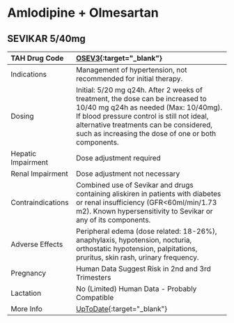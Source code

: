 # Amlodipine + Olmesartan

## SEVIKAR 5/40mg

| TAH Drug Code      | [OSEV3](https://www.tahsda.org.tw/drugs/hissearch.php?drug_code=OSEV3){:target="_blank"}                                                                                                                                                                               |
|:-------------------|:-----------------------------------------------------------------------------------------------------------------------------------------------------------------------------------------------------------------------------------------------------------------------|
| Indications        | Management of hypertension, not recommended for initial therapy.                                                                                                                                                                                                       |
| Dosing             | Initial: 5/20 mg q24h. After 2 weeks of treatment, the dose can be increased to 10/40 mg q24h as needed (Max: 10/40mg). If blood pressure control is still not ideal, alternative treatments can be considered, such as increasing the dose of one or both components. |
| Hepatic Impairment | Dose adjustment required                                                                                                                                                                                                                                               |
| Renal Impairment   | Dose adjustment not necessary                                                                                                                                                                                                                                          |
| Contraindications  | Combined use of Sevikar and drugs containing aliskiren in patients with diabetes or renal insufficiency (GFR<60ml/min/1.73 m2). Known hypersensitivity to Sevikar or any of its components.                                                                            |
| Adverse Effects    | Peripheral edema (dose related: 18-26%), anaphylaxis, hypotension, nocturia, orthostatic hypotension, palpitations, pruritus, skin rash, urinary frequency.                                                                                                            |
| Pregnancy          | Human Data Suggest Risk in 2nd and 3rd Trimesters                                                                                                                                                                                                                      |
| Lactation          | No (Limited) Human Data - Probably Compatible                                                                                                                                                                                                                          |
| More Info          | [UpToDate](https://www.uptodate.com/contents/amlodipine-and-olmesartan-drug-information){:target="_blank"}                                                                                                                                                             |

